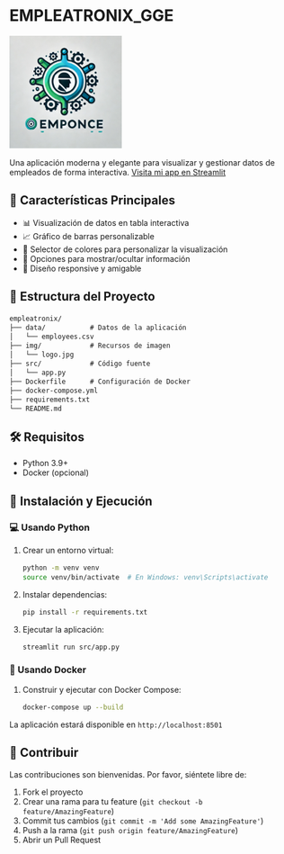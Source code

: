 # EMPLEATRONIX_GGE

<img src="img/logo.jpg" alt="Empleatronix Logo" width="200"/>

Una aplicación moderna y elegante para visualizar y gestionar datos de empleados de forma interactiva.
[Visita mi app en Streamlit](https://empleatronix-gge.streamlit.app/)

## 🚀 Características Principales

- 📊 Visualización de datos en tabla interactiva
- 📈 Gráfico de barras personalizable
- 🎨 Selector de colores para personalizar la visualización
- 👥 Opciones para mostrar/ocultar información
- 📱 Diseño responsive y amigable

## 📁 Estructura del Proyecto

```
empleatronix/
├── data/           # Datos de la aplicación
│   └── employees.csv
├── img/            # Recursos de imagen
│   └── logo.jpg
├── src/            # Código fuente
│   └── app.py
├── Dockerfile      # Configuración de Docker
├── docker-compose.yml
├── requirements.txt
└── README.md
```

## 🛠️ Requisitos

- Python 3.9+
- Docker (opcional)

## 🚀 Instalación y Ejecución

### 💻 Usando Python

1. Crear un entorno virtual:
   ```bash
   python -m venv venv
   source venv/bin/activate  # En Windows: venv\Scripts\activate
   ```

2. Instalar dependencias:
   ```bash
   pip install -r requirements.txt
   ```

3. Ejecutar la aplicación:
   ```bash
   streamlit run src/app.py
   ```

### 🐳 Usando Docker

1. Construir y ejecutar con Docker Compose:
   ```bash
   docker-compose up --build
   ```

La aplicación estará disponible en `http://localhost:8501`

## 🤝 Contribuir

Las contribuciones son bienvenidas. Por favor, siéntete libre de:

1. Fork el proyecto
2. Crear una rama para tu feature (`git checkout -b feature/AmazingFeature`)
3. Commit tus cambios (`git commit -m 'Add some AmazingFeature'`)
4. Push a la rama (`git push origin feature/AmazingFeature`)
5. Abrir un Pull Request
